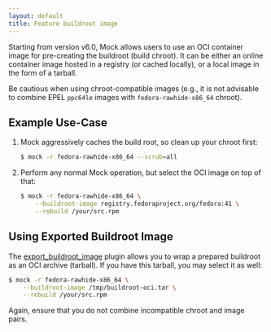 ```yaml
---
layout: default
title: Feature buildroot image
---
```


Starting from version v6.0, Mock allows users to use an OCI container image for
pre-creating the buildroot (build chroot).  It can be either an online container
image hosted in a registry (or cached locally), or a local image in the form of
a tarball.

Be cautious when using chroot-compatible images (e.g., it is not advisable to
combine EPEL `ppc64le` images with `fedora-rawhide-x86_64` chroot).

## Example Use-Case

1. Mock aggressively caches the build root, so clean up your chroot first:

    ```bash
    $ mock -r fedora-rawhide-x86_64 --scrub=all
    ```

2. Perform any normal Mock operation, but select the OCI image on top of that:

    ```bash
    $ mock -r fedora-rawhide-x86_64 \
        --buildroot-image registry.fedoraproject.org/fedora:41 \
        --rebuild /your/src.rpm
    ```

## Using Exported Buildroot Image

The [export_buildroot_image](Plugin-Export-Buildroot-Image) plugin allows you to
wrap a prepared buildroot as an OCI archive (tarball).  If you have this
tarball, you may select it as well:

```bash
$ mock -r fedora-rawhide-x86_64 \
    --buildroot-image /tmp/buildroot-oci.tar \
    --rebuild /your/src.rpm
```

Again, ensure that you do not combine incompatible chroot and image pairs.

